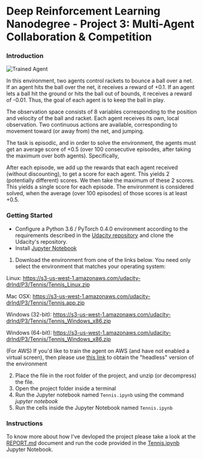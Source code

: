 [//]: # (Image References)

[image1]: https://user-images.githubusercontent.com/10624937/42135623-e770e354-7d12-11e8-998d-29fc74429ca2.gif "Trained Agent"


# Deep Reinforcement Learning Nanodegree - Project 3: Multi-Agent Collaboration & Competition

### Introduction

![Trained Agent][image1]

In this environment, two agents control rackets to bounce a ball over a net. If an agent hits the ball over the net, it receives a reward of +0.1. If an agent lets a ball hit the ground or hits the ball out of bounds, it receives a reward of -0.01. Thus, the goal of each agent is to keep the ball in play.

The observation space consists of 8 variables corresponding to the position and velocity of the ball and racket. Each agent receives its own, local observation. Two continuous actions are available, corresponding to movement toward (or away from) the net, and jumping.

The task is episodic, and in order to solve the environment, the agents must get an average score of +0.5 (over 100 consecutive episodes, after taking the maximum over both agents). Specifically,

After each episode, we add up the rewards that each agent received (without discounting), to get a score for each agent. This yields 2 (potentially different) scores. We then take the maximum of these 2 scores.
This yields a single score for each episode.
The environment is considered solved, when the average (over 100 episodes) of those scores is at least +0.5.


### Getting Started


- Configure a Python 3.6 / PyTorch 0.4.0 environment according to the requirements described in the [Udacity repository](https://github.com/udacity/deep-reinforcement-learning#dependencies) and clone the Udacity's repository.
- Install [Jupyter Notebook](https://jupyter.org/)

1. Download the environment from one of the links below.  You need only select the environment that matches your operating system:

Linux: https://s3-us-west-1.amazonaws.com/udacity-drlnd/P3/Tennis/Tennis_Linux.zip 

Mac OSX: https://s3-us-west-1.amazonaws.com/udacity-drlnd/P3/Tennis/Tennis.app.zip 

Windows (32-bit): https://s3-us-west-1.amazonaws.com/udacity-drlnd/P3/Tennis/Tennis_Windows_x86.zip

Windows (64-bit): https://s3-us-west-1.amazonaws.com/udacity-drlnd/P3/Tennis/Tennis_Windows_x86.zip 

(For AWS) If you'd like to train the agent on AWS (and have not enabled a virtual screen), then please use [this link](https://s3-us-west-1.amazonaws.com/udacity-drlnd/P3/Tennis/Tennis_Linux_NoVis.zip) to obtain the "headless" version of the environment

2. Place the file in the root folder of the project, and unzip (or decompress) the file. 
3. Open the project folder inside a terminal
4. Run the Jupyter notebook named `Tennis.ipynb` using the command _jupyter notebook_
5. Run the cells inside the Jupyter Notebook named `Tennis.ipynb`




### Instructions

To know more about how I've devloped the project please take a look at the [REPORT.md](https://github.com/elisaromondia/p3_DRLND/blob/master/REPORT.md) document and run the code provided in the [Tennis.ipynb](https://github.com/elisaromondia/p3_DRLND/blob/master/Tennis.ipynb) Jupyter Notebook.

